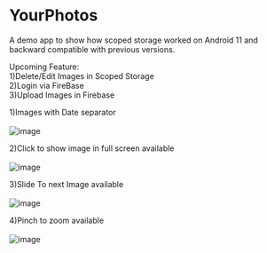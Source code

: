# YourPhotos
A demo app to show how scoped storage worked on Android 11 and backward compatible with previous versions.

Upcoming Feature:<br>
1)Delete/Edit Images in Scoped Storage <br>
2)Login via FireBase <br> 
3)Upload Images in Firebase <br>

1)Images with Date separator <br><br>
![image](https://user-images.githubusercontent.com/79139277/210594877-36531d6a-f48f-43b6-a95e-faf012b136df.png)

2)Click to show image in full screen available <br><br>
![image](https://user-images.githubusercontent.com/79139277/210595198-3fd3944d-b61d-4d9e-b4ab-e1177ce77854.png)

3)Slide To next Image available <br><br>
![image](https://user-images.githubusercontent.com/79139277/210595330-bcdf64be-550a-4c12-9ee8-27f73a70557c.png)

4)Pinch to zoom available <br><br>
![image](https://user-images.githubusercontent.com/79139277/210595459-cd7351ee-89a4-4526-98d7-1c19c52895f1.png)


